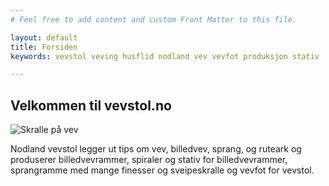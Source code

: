 ```yaml
---
# Feel free to add content and custom Front Matter to this file.

layout: default
title: Forsiden
keywords: vevstol veving husflid nodland vev vevfot produksjon stativ

---
```


<h2 class="is-size-2">Velkommen til vevstol.no</h2>

<img src="<%= relative_url '/images/image04_medium.jpg' %>"
     alt="Skralle på vev"
     class="image-r" />

<p class="block">
  Nodland vevstol legger ut tips om vev, billedvev, sprang, og ruteark og
  produserer billedvevrammer, spiraler og stativ for billedvevrammer,
  sprangramme med mange finesser og sveipeskralle og vevfot for vevstol.
</p>

